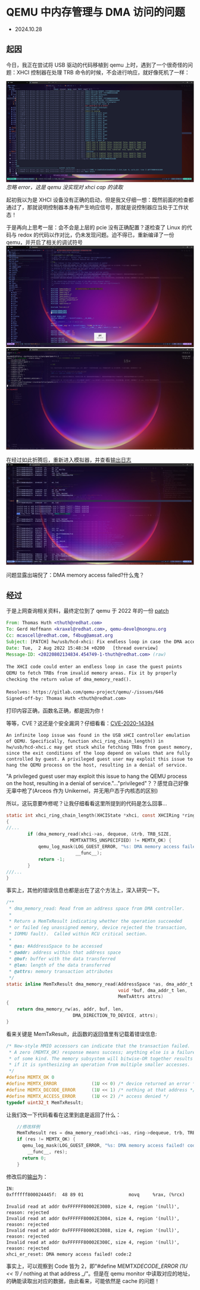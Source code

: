 # QEMU 中内存管理与 DMA 访问的问题

- 2024.10.28

## 起因

今日，我正在尝试将 USB 驱动的代码移植到 qemu 上时，遇到了一个很奇怪的问题：XHCI 控制器在处理 TRB 命令的时候，不会进行响应，就好像死机了一样：

![stuck ok qemu dma!](./figs/stuck_on_qemu_dma.png)
_忽略 error，这是 qemu 没实现对 xhci cap 的读取_

起初我以为是 XHCI 设备没有正确的启动，但是我又仔细一想：既然前面的检查都通过了，那就说明控制器本身有产生响应信号，那就是说控制器应当处于工作状态！

于是再向上思考一层：会不会是上层的 pcie 没有正确配置？遂检查了 Linux 的代码与 redox 的代码以作对比，仍未发现问题。迫不得已，重新编译了一份 qemu，并开启了相关的调试符号
![stuck ok qemu dma!](./figs/enable_qemu_xhci_debug.png)
![stuck ok qemu dma!](./figs/configure_qemu_debug.png)

在经过如此折腾后，重新进入模拟器，并查看[输出日志](./refs/qemu_1.log)
![dma access failed](./figs/DMA_access_failed.png)

问题显露出端倪了：DMA memory access failed?什么鬼？

## 经过

于是上网查询相关资料，最终定位到了 qemu 于 2022 年的一份 [patch](https://lore.kernel.org/qemu-devel/20220802134834.454749-1-thuth@redhat.com/)

```email
From: Thomas Huth <thuth@redhat.com>
To: Gerd Hoffmann <kraxel@redhat.com>, qemu-devel@nongnu.org
Cc: mcascell@redhat.com, f4bug@amsat.org
Subject: [PATCH] hw/usb/hcd-xhci: Fix endless loop in case the DMA access fails (CVE-2020-14394)
Date: Tue,  2 Aug 2022 15:48:34 +0200	[thread overview]
Message-ID: <20220802134834.454749-1-thuth@redhat.com> (raw)

The XHCI code could enter an endless loop in case the guest points
QEMU to fetch TRBs from invalid memory areas. Fix it by properly
checking the return value of dma_memory_read().

Resolves: https://gitlab.com/qemu-project/qemu/-/issues/646
Signed-off-by: Thomas Huth <thuth@redhat.com>
```

打印内容正确，函数名正确，都是因为你！

等等，CVE？这还是个安全漏洞？仔细看看：[CVE-2020-14394](https://bugzilla.redhat.com/show_bug.cgi?id=1908004)

```comment
An infinite loop issue was found in the USB xHCI controller emulation of QEMU. Specifically, function xhci_ring_chain_length() in hw/usb/hcd-xhci.c may get stuck while fetching TRBs from guest memory, since the exit conditions of the loop depend on values that are fully controlled by guest. A privileged guest user may exploit this issue to hang the QEMU process on the host, resulting in a denial of service.
```

"A privileged guest user may exploit this issue to hang the QEMU process on the host, resulting in a denial of service."..."privileged"？？感觉自己好像无辜中枪了(Arceos 作为 Unikernel，并无用户态于内核态的区别)

所以，这玩意要咋修呢？让我仔细看看这里所提到的代码是怎么回事...

```c
static int xhci_ring_chain_length(XHCIState *xhci, const XHCIRing *ring)
{
//...
        if (dma_memory_read(xhci->as, dequeue, &trb, TRB_SIZE,
                        MEMTXATTRS_UNSPECIFIED) != MEMTX_OK) {
            qemu_log_mask(LOG_GUEST_ERROR, "%s: DMA memory access failed!\n",
                          __func__);
            return -1;
        }
///...
}
```

事实上，其他的错误信息也都是出在了这个方法上，深入研究一下。

```c
/**
 * dma_memory_read: Read from an address space from DMA controller.
 *
 * Return a MemTxResult indicating whether the operation succeeded
 * or failed (eg unassigned memory, device rejected the transaction,
 * IOMMU fault).  Called within RCU critical section.
 *
 * @as: #AddressSpace to be accessed
 * @addr: address within that address space
 * @buf: buffer with the data transferred
 * @len: length of the data transferred
 * @attrs: memory transaction attributes
 */
static inline MemTxResult dma_memory_read(AddressSpace *as, dma_addr_t addr,
                                          void *buf, dma_addr_t len,
                                          MemTxAttrs attrs)
{
    return dma_memory_rw(as, addr, buf, len,
                         DMA_DIRECTION_TO_DEVICE, attrs);
}
```

看来关键是 MemTxResult，此函数的返回值里有记载着错误信息:

```c
/* New-style MMIO accessors can indicate that the transaction failed.
 * A zero (MEMTX_OK) response means success; anything else is a failure
 * of some kind. The memory subsystem will bitwise-OR together results
 * if it is synthesizing an operation from multiple smaller accesses.
 */
#define MEMTX_OK 0
#define MEMTX_ERROR             (1U << 0) /* device returned an error */
#define MEMTX_DECODE_ERROR      (1U << 1) /* nothing at that address */
#define MEMTX_ACCESS_ERROR      (1U << 2) /* access denied */
typedef uint32_t MemTxResult;
```

让我们改一下代码看看在这里到底是返回了什么：

```c
    //修改样例
    MemTxResult res = dma_memory_read(xhci->as, ring->dequeue, trb, TRB_SIZE, MEMTXATTRS_UNSPECIFIED);
    if (res != MEMTX_OK) {
      qemu_log_mask(LOG_GUEST_ERROR, "%s: DMA memory access failed! code:%x\n",
        __func__, res);
      return 0;
    }
```

修改后的[输出](./refs/qemu_2.log)为：

```log
IN:
0xffffff800024445f:  48 89 01                 movq     %rax, (%rcx)

Invalid read at addr 0xFFFFFF80002E3080, size 4, region '(null)', reason: rejected
Invalid read at addr 0xFFFFFF80002E3084, size 4, region '(null)', reason: rejected
Invalid read at addr 0xFFFFFF80002E3088, size 4, region '(null)', reason: rejected
Invalid read at addr 0xFFFFFF80002E308C, size 4, region '(null)', reason: rejected
xhci_er_reset: DMA memory access failed! code:2
```

事实上，可以观察到 Code 皆为 2，即"#define MEMTX*DECODE_ERROR (1U << 1) /* nothing at that address \_/"。但是在 qemu monitor 中读取对应的地址，的确能读取出对应的数据，由此看来，可能依然是 cache 的问题！
